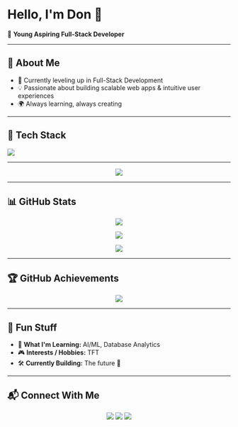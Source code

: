 # Hello, I'm **Don** 👋

🎯 **Young Aspiring Full-Stack Developer**

---

## 🚀 About Me
- 🌱 Currently leveling up in Full-Stack Development
- 💡 Passionate about building scalable web apps & intuitive user experiences
- 🌍 Always learning, always creating

---

## 🧠 Tech Stack
<p>
<img src="https://skillicons.dev/icons?i=js,ts,python,cs,java,html,css,lua,robloxstudio,react,nextjs,vite,vue,nodejs,flask,django,mongodb,redis,firebase,git,figma,vscode"/>
</p>

---

<div align="center">
<img src="https://readme-typing-svg.herokuapp.com?size=22&duration=3000&color=00A3FF&center=true&vCenter=true&width=600&lines=Full-Stack+Developer+in+the+Making;Always+Learning+New+Technologies;Dreaming+Big+%26+Building+the+Future" />
</div>

---

## 📊 GitHub Stats
<p align="center">
<img src="https://github-readme-streak-stats.herokuapp.com/?user=donsirr&theme=tokyonight"/>
</p>
<p align="center">
<img src="https://github-readme-stats.vercel.app/api?username=donsirr&show_icons=true&theme=tokyonight"/>
</p>
<p align="center">
<img src="https://github-readme-stats.vercel.app/api/top-langs/?username=donsirr&layout=compact&theme=tokyonight"/>
</p>

---

## 🏆 GitHub Achievements
<p align="center">
<img src="https://github-profile-trophy.vercel.app/?username=donsirr&theme=tokyonight&margin-w=10"/>
</p>

---

## 🌟 Fun Stuff
- 🧠 **What I'm Learning:** AI/ML, Database Analytics
- 🎮 **Interests / Hobbies:** TFT
- 🛠️ **Currently Building:** The future 🚀

---

## 📬 Connect With Me
<p align="center">
<a href="mailto:donsirr2005@gmail.com"><img src="https://skillicons.dev/icons?i=gmail"/></a>
<a href="https://dons-zip.vercel.app/"><img src="https://skillicons.dev/icons?i=vercel"/></a>
<a href="https://discord.com/users/402783772384296960"><img src="https://skillicons.dev/icons?i=discord"/></a>
</p>

